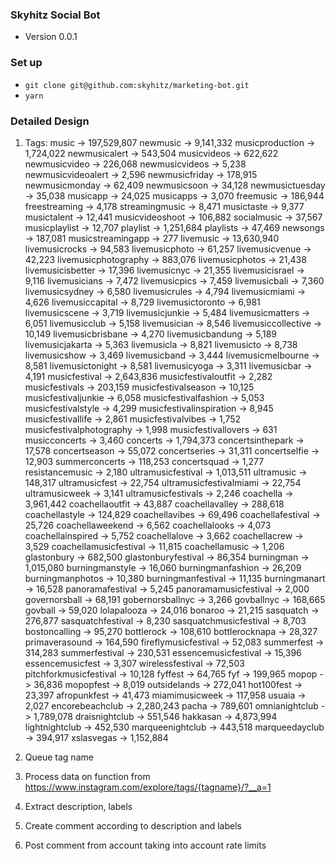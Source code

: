 ### Skyhitz Social Bot

- Version 0.0.1

### Set up

- `git clone git@github.com:skyhitz/marketing-bot.git`
- `yarn`

### Detailed Design

1. Tags:
   music -> 197,529,807
   newmusic -> 9,141,332
   musicproduction -> 1,724,022
   newmusicalert -> 543,504
   musicvideos -> 622,622
   newmusicvideo -> 226,068
   newmusicvideos -> 5,238
   newmusicvideoalert -> 2,596
   newmusicfriday -> 178,915
   newmusicmonday -> 62,409
   newmusicsoon -> 34,128
   newmusictuesday -> 35,038
   musicapp -> 24,025
   musicapps -> 3,070
   freemusic -> 186,944
   freestreaming -> 4,178
   streamingmusic -> 8,471
   musictaste -> 9,377
   musictalent -> 12,441
   musicvideoshoot -> 106,882
   socialmusic -> 37,567
   musicplaylist -> 12,707
   playlist -> 1,251,684
   playlists -> 47,469
   newsongs -> 187,081
   musicstreamingapp -> 277
   livemusic -> 13,630,940
   livemusicrocks -> 94,583
   livemusicphoto -> 61,257
   livemusicvenue -> 42,223
   livemusicphotography -> 883,076
   livemusicphotos -> 21,438
   livemusicisbetter -> 17,396
   livemusicnyc -> 21,355
   livemusicisrael -> 9,116
   livemusicians -> 7,472
   livemusicpics -> 7,459
   livemusicbali -> 7,360
   livemusicsydney -> 6,580
   livemusicrules -> 4,794
   livemusicmiami -> 4,626
   livemusiccapital -> 8,729
   livemusictoronto -> 6,981
   livemusicscene -> 3,719
   livemusicjunkie -> 5,484
   livemusicmatters -> 6,051
   livemusicclub -> 5,158
   livemusician -> 8,546
   livemusiccollective -> 10,149
   livemusicbrisbane -> 4,270
   livemusicbandung -> 5,189
   livemusicjakarta -> 5,363
   livemusicla -> 8,821
   livemusicto -> 8,738
   livemusicshow -> 3,469
   livemusicband -> 3,444
   livemusicmelbourne -> 8,581
   livemusictonight -> 8,581
   livemusicyoga -> 3,311
   livemusicbar -> 4,191
   musicfestival -> 2,643,836
   musicfestivaloutfit -> 2,282
   musicfestivals -> 203,159
   musicfestivalseason -> 10,125
   musicfestivaljunkie -> 6,058
   musicfestivalfashion -> 5,053
   musicfestivalstyle -> 4,299
   musicfestivalinspiration -> 8,945
   musicfestivallife -> 2,861
   musicfestivalvibes -> 1,752
   musicfestivalphotography -> 1,998
   musicfestivallovers -> 631
   musicconcerts -> 3,460
   concerts -> 1,794,373
   concertsinthepark -> 17,578
   concertseason -> 55,072
   concertseries -> 31,311
   concertselfie -> 12,903
   summerconcerts -> 118,253
   concertsquad -> 1,277
   resistancemusic -> 2,180
   ultramusicfestival -> 1,013,511
   ultramusic -> 148,317
   ultramusicfest -> 22,754
   ultramusicfestivalmiami -> 22,754
   ultramusicweek -> 3,141
   ultramusicfestivals -> 2,246
   coachella -> 3,961,442
   coachellaoutfit -> 43,887
   coachellavalley -> 288,618
   coachellastyle -> 124,829
   coachellavibes -> 69,496
   coachellafestival -> 25,726
   coachellaweekend -> 6,562
   coachellalooks -> 4,073
   coachellainspired -> 5,752
   coachellalove -> 3,662
   coachellacrew -> 3,529
   coachellamusicfestival -> 11,815
   coachellamusic -> 1,206
   glastonbury -> 682,500
   glastonburyfestival -> 86,354
   burningman -> 1,015,080
   burningmanstyle -> 16,060
   burningmanfashion -> 26,209
   burningmanphotos -> 10,380
   burningmanfestival -> 11,135
   burningmanart -> 16,528
   panoramafestival -> 5,245
   panoramamusicfestival -> 2,000
   governorsball -> 68,191
   gobernorsballnyc -> 3,266
   govballnyc -> 168,665
   govball -> 59,020
   lolapalooza -> 24,016
   bonaroo -> 21,215
   sasquatch -> 276,877
   sasquatchfestival -> 8,230
   sasquatchmusicfestival -> 8,703
   bostoncalling -> 95,270
   bottlerock -> 108,610
   bottlerocknapa -> 28,327
   primaverasound -> 164,590
   fireflymusicfestival -> 52,083
   summerfest -> 314,283
   summerfestival -> 230,531
   essencemusicfestival -> 15,396
   essencemusicfest -> 3,307
   wirelessfestival -> 72,503
   pitchforkmusicfestival -> 10,128
   fyffest -> 64,765
   fyf -> 199,965
   mopop -> 36,836
   mopopfest -> 8,019
   outsidelands -> 272,041
   hot100fest -> 23,397
   afropunkfest -> 41,473
   miamimusicweek -> 117,958
   usuaia -> 2,027
   encorebeachclub -> 2,280,243
   pacha -> 789,601
   omnianightclub -> 1,789,078
   draisnightclub -> 551,546
   hakkasan -> 4,873,994
   lightnightclub -> 452,530
   marqueenightclub -> 443,518
   marqueedayclub -> 394,917
   xslasvegas -> 1,152,884

2. Queue tag name
3. Process data on function from https://www.instagram.com/explore/tags/{tagname}/?__a=1
4. Extract description, labels
5. Create comment according to description and labels
6. Post comment from account taking into account rate limits
